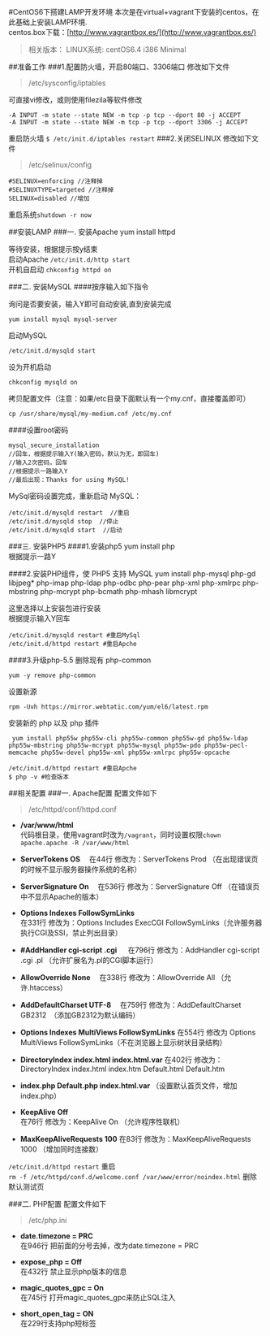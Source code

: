 #CentOS6下搭建LAMP开发环境
本次是在virtual+vagrant下安装的centos，在此基础上安装LAMP环境.  
centos.box下载：[http://www.vagrantbox.es/](http://www.vagrantbox.es/) 

>相关版本：
>LINUX系统: centOS6.4 i386 Minimal

##准备工作
###1.配置防火墙，开启80端口、3306端口
修改如下文件  
>/etc/sysconfig/iptables  

可直接vi修改，或则使用filezila等软件修改  
    
    -A INPUT -m state --state NEW -m tcp -p tcp --dport 80 -j ACCEPT  
    -A INPUT -m state --state NEW -m tcp -p tcp --dport 3306 -j ACCEPT  

重启防火墙 `$ /etc/init.d/iptables restart`
###2.关闭SELINUX
修改如下文件  
>/etc/selinux/config  

    #SELINUX=enforcing //注释掉
    #SELINUXTYPE=targeted //注释掉
    SELINUX=disabled //增加

重启系统`shutdown -r now`  

##安装LAMP
###一. 安装Apache
    yum install httpd  

等待安装，根据提示按y结束  
启动Apache `/etc/init.d/http start`  
开机自启动 `chkconfig httpd on `

###二. 安装MySQL
####按序输入如下指令  

询问是否要安装，输入Y即可自动安装,直到安装完成    

    yum install mysql mysql-server  
启动MySQL  

    /etc/init.d/mysqld start  
设为开机启动  

    chkconfig mysqld on  
拷贝配置文件（注意：如果/etc目录下面默认有一个my.cnf，直接覆盖即可）  
    
    cp /usr/share/mysql/my-medium.cnf /etc/my.cnf  

####设置root密码

    mysql_secure_installation
    //回车，根据提示输入Y(输入密码，默认为无，即回车)
    //输入2次密码，回车
    //根据提示一路输入Y
    //最后出现：Thanks for using MySQL!
MySql密码设置完成，重新启动 MySQL：

    /etc/init.d/mysqld restart  //重启
    /etc/init.d/mysqld stop  //停止
    /etc/init.d/mysqld start  //启动

###三. 安装PHP5 
####1.安装php5
    yum install php  
根据提示一路Y  

####2.安装PHP组件，使 PHP5 支持 MySQL
    yum install php-mysql php-gd libjpeg* php-imap php-ldap php-odbc php-pear php-xml php-xmlrpc php-mbstring php-mcrypt php-bcmath php-mhash libmcrypt  

这里选择以上安装包进行安装  
根据提示输入Y回车  

    /etc/init.d/mysqld restart #重启MySql  
    /etc/init.d/httpd restart #重启Apche  

####3.升级php-5.5
删除现有 php-common

    yum -y remove php-common

设置新源

    rpm -Uvh https://mirror.webtatic.com/yum/el6/latest.rpm

安装新的 php 以及 php 插件

     yum install php55w php55w-cli php55w-common php55w-gd php55w-ldap php55w-mbstring php55w-mcrypt php55w-mysql php55w-pdo php55w-pecl-memcache php55w-devel php55w-xml php55w-xmlrpc php55w-opcache

    /etc/init.d/httpd restart #重启Apche
    $ php -v #检查版本 

##相关配置
###一. Apache配置
配置文件如下
>/etc/httpd/conf/httpd.conf  

+   **/var/www/html**  
    代码根目录，使用vagrant时改为`/vagrant`，同时设置权限`chown apache.apache -R /var/www/html`

+   **ServerTokens OS**　 
    在44行 修改为：ServerTokens Prod （在出现错误页的时候不显示服务器操作系统的名称）  
    
+   **ServerSignature On**　 
    在536行 修改为：ServerSignature Off （在错误页中不显示Apache的版本）  
    
+   **Options Indexes FollowSymLinks**  
    在331行 修改为：Options Includes ExecCGI FollowSymLinks（允许服务器执行CGI及SSI，禁止列出目录）  
    
+   **#AddHandler cgi-script .cgi** 　
    在796行 修改为：AddHandler cgi-script .cgi .pl （允许扩展名为.pl的CGI脚本运行）
    
+   **AllowOverride None**　 
    在338行 修改为：AllowOverride All （允许.htaccess）  
    
+   **AddDefaultCharset UTF-8**　
    在759行 修改为：AddDefaultCharset GB2312　（添加GB2312为默认编码）  
    
+   **Options Indexes MultiViews FollowSymLinks** 
    在554行 修改为 Options MultiViews FollowSymLinks（不在浏览器上显示树状目录结构）
    
+   **DirectoryIndex index.html index.html.var** 
    在402行 修改为：DirectoryIndex index.html index.htm Default.html Default.htm
    
+   **index.php Default.php index.html.var**
    （设置默认首页文件，增加index.php）  
    
+   **KeepAlive Off**  
    在76行 修改为：KeepAlive On （允许程序性联机）  
    
+   **MaxKeepAliveRequests 100** 
    在83行 修改为：MaxKeepAliveRequests 1000 （增加同时连接数）  

`/etc/init.d/httpd restart` 重启  
`rm -f /etc/httpd/conf.d/welcome.conf /var/www/error/noindex.html` 删除默认测试页

###二. PHP配置
配置文件如下
>/etc/php.ini  

+   **date.timezone = PRC**  
    在946行 把前面的分号去掉，改为date.timezone = PRC  

+   **expose_php = Off**  
    在432行 禁止显示php版本的信息  

+   **magic_quotes_gpc = On**  
    在745行 打开magic_quotes_gpc来防止SQL注入  

+   **short_open_tag = ON**  
    在229行支持php短标签






